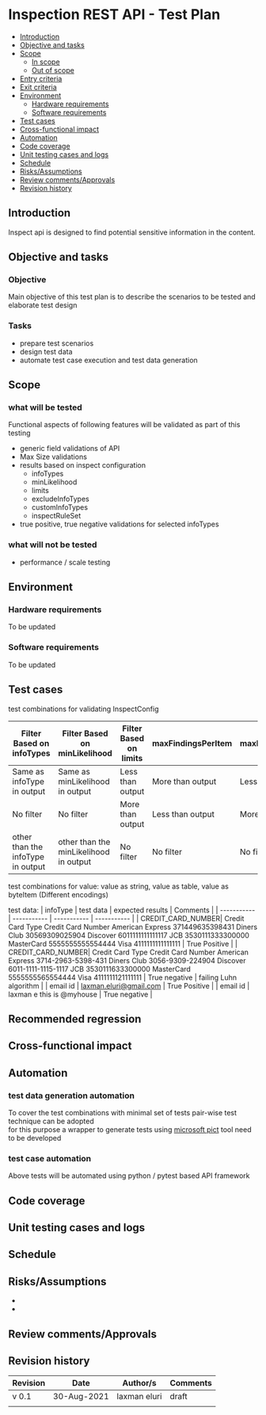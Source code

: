 # Inspection REST API - Test Plan

* [Introduction](#introduction)
* [Objective and tasks](#objective-and-tasks)
* [Scope](#scope)
  * [In scope](#what-will-be-tested)
  * [Out of scope](#what-will-not-be-tested)
* [Entry criteria](#entry-criteria)
* [Exit criteria](#exit-criteria)
* [Environment](#environment)
  * [Hardware requirements](#hardware-requirements)
  * [Software requirements](#software-requirements)
* [Test cases](#test-cases)
* [Cross-functional impact](#cross-functional-impact)
* [Automation](#automation)
* [Code coverage](#code-coverage)
* [Unit testing cases and logs](#unit-testing-cases-and-logs)
* [Schedule](#schedule)
* [Risks/Assumptions](#risksassumptions)
* [Review comments/Approvals](#review-commentsapprovals)
* [Revision history](#revision-history)

## Introduction
Inspect api is designed to find potential sensitive information in the content. 

## Objective and tasks
### Objective
Main objective of this test plan is to describe the scenarios to be tested and elaborate test design
### Tasks
* prepare test scenarios
* design test data
* automate test case execution and test data generation
## Scope
### what will be tested
Functional aspects of following features will be validated as part of this testing
* generic field validations of API
* Max Size validations
* results based on inspect configuration
  * infoTypes
  * minLikelihood
  * limits
  * excludeInfoTypes
  * customInfoTypes
  * inspectRuleSet
* true positive, true negative validations for selected infoTypes

### what will not be tested
* performance / scale testing
## Environment
### Hardware requirements
To be updated
### Software requirements
To be updated

## Test cases
test combinations for validating InspectConfig

| Filter Based on infoTypes      |  Filter Based on minLikelihood | Filter Based on limits | maxFindingsPerItem | maxFindingsPerRequest | maxFindingsPerInfoType 
| ----------- | ----------- | ----------- | ----------- | ----------- | ----------- | 
|Same as infoType in output|Same as minLikelihood in output|Less than output|More than output|Less than output|
|No filter|No filter|More than output|Less than output|More than output|
|other than the infoType in output|other than the minLikelihood in output|No filter|No filter|No filter|

test combinations for value:
value as string, value as table, value as byteItem (Different encodings)

test data:
| infoType  |  test data | expected results | Comments |
| ----------- | ----------- | ----------- | ----------- |
| CREDIT_CARD_NUMBER| Credit Card Type Credit Card Number American Express 371449635398431 Diners Club 30569309025904 Discover 6011111111111117 JCB 3530111333300000 MasterCard 5555555555554444 Visa 4111111111111111    |  True Positive  |
| CREDIT_CARD_NUMBER| Credit Card Type Credit Card Number American Express 3714-2963-5398-431 Diners Club 3056-9309-224904 Discover 6011-1111-1115-1117 JCB 3530111633300000 MasterCard 5555555565554444 Visa 4111111121111111   | True negative | failing Luhn algorithm |
| email id | laxman.eluri@gmail.com | True Positive   |
| email id | laxman e  this is @myhouse | True negative |   

## Recommended regression
## Cross-functional impact
## Automation
### test data generation automation
To cover the test combinations with minimal set of tests pair-wise test technique can be adopted  
for this purpose a wrapper to generate tests using [microsoft pict](#https://github.com/microsoft/pict) tool need to be developed
### test case automation
Above tests will be automated using python / pytest based API framework

## Code coverage
## Unit testing cases and logs
## Schedule
## Risks/Assumptions
*  
* 
## Review comments/Approvals
## Revision history

| Revision      |  Date | Author/s | Comments |
| ----------- | ----------- | ----------- | ----------- |
| v 0.1| 30-Aug-2021 | laxman eluri | draft |
| | | | |
